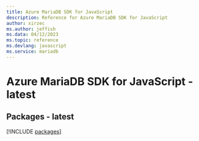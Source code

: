 ```yaml
---
title: Azure MariaDB SDK for JavaScript
description: Reference for Azure MariaDB SDK for JavaScript
author: xirzec
ms.author: jeffish
ms.data: 04/12/2023
ms.topic: reference
ms.devlang: javascript
ms.service: mariadb
---
```

# Azure MariaDB SDK for JavaScript - latest
## Packages - latest
[!INCLUDE [packages](mariadb-index.md)]